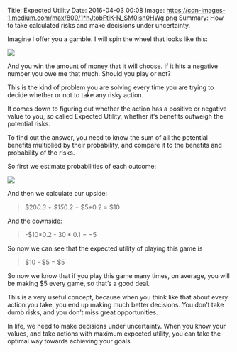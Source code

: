 Title: Expected Utility
Date: 2016-04-03 00:08
Image: https://cdn-images-1.medium.com/max/800/1*hJtobFtiK-N_SM0isn0HWg.png
Summary: How to take calculated risks and make decisions under uncertainty.

Imagine I offer you a gamble. I will spin the wheel that looks like this:

![](/images/expected-value-1.png)

And you win the amount of money that it will choose. If it hits a negative number you owe me that much. Should you play or not?

This is the kind of problem you are solving every time you are trying to decide whether or not to take any risky action.

It comes down to figuring out whether the action has a positive or negative value to you, so called Expected Utility, whether it’s benefits outweigh the potential risks.

To find out the answer, you need to know the sum of all the potential benefits multiplied by their probability, and compare it to the benefits and probability of the risks.

So first we estimate probabilities of each outcome:

![](/images/expected-value-2.png)

And then we calculate our upside:

> $20*0.3 + $15*0.2 + $5*0.2 = $10

And the downside:

> -$10*0.2 - $30*0.1 = -$5

So now we can see that the expected utility of playing this game is

> $10 - $5 = $5

So now we know that if you play this game many times, on average, you will be making $5 every game, so that’s a good deal.

This is a very useful concept, because when you think like that about every action you take, you end up making much better decisions. You don’t take dumb risks, and you don’t miss great opportunities.

In life, we need to make decisions under uncertainty. When you know your values, and take actions with maximum expected utility, you can take the optimal way towards achieving your goals.
